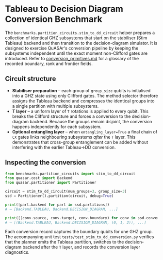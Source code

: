 # Tableau to Decision Diagram Conversion Benchmark

The `benchmarks.partition_circuits.stim_to_dd_circuit` helper prepares a
collection of identical GHZ subsystems that start on the stabiliser (Stim
Tableau) backend and then transition to the decision-diagram simulator.
It is designed to exercise QuASAr's conversion pipeline by keeping the
subsystems independent until the exact moment non-Clifford gates are
introduced. Refer to [conversion_primitives.md](conversion_primitives.md) for a
glossary of the recorded boundary, rank and frontier fields.

## Circuit structure

* **Stabiliser preparation** – each group of `group_size` qubits is
  initialised into a GHZ state using only Clifford gates. The method
  selector therefore assigns the Tableau backend and compresses the
  identical groups into a single partition with multiple subsystems.
* **T layer** – a uniform layer of `T` rotations is applied to every
  qubit. This breaks the Clifford structure and forces a conversion to
  the decision-diagram backend. Because the groups remain disjoint, the
  conversion happens independently for each subsystem.
* **Optional entangling layer** – when `entangling_layer=True` a final
  chain of `CX` gates links neighbouring subsystems *after* the `T`
  layer. This demonstrates that cross-group entanglement can be added
  without interfering with the earlier Tableau→DD conversion.

## Inspecting the conversion

```python
from benchmarks.partition_circuits import stim_to_dd_circuit
from quasar.cost import Backend
from quasar.partitioner import Partitioner

circuit = stim_to_dd_circuit(num_groups=3, group_size=3)
ssd = Partitioner().partition(circuit, debug=True)

print([part.backend for part in ssd.partitions])
# → [Backend.TABLEAU, Backend.DECISION_DIAGRAM, ...]

print([(conv.source, conv.target, conv.boundary) for conv in ssd.conversions])
# → [(Backend.TABLEAU, Backend.DECISION_DIAGRAM, (0, 1, 2)), ...]
```

Each conversion record captures the boundary qubits for one GHZ group.
The accompanying unit test `tests/test_stim_to_dd_conversion.py`
verifies that the planner emits the Tableau partition, switches to the
decision-diagram backend after the `T` layer, and records the conversion
layer diagnostics.
